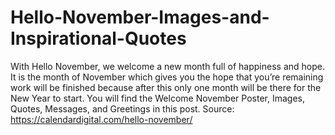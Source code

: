 # Hello-November-Images-and-Inspirational-Quotes
With Hello November, we welcome a new month full of happiness and hope. It is the month of November which gives you the hope that you’re remaining work will be finished because after this only one month will be there for the New Year to start. You will find the Welcome November Poster, Images, Quotes, Messages, and Greetings in this post. Source: https://calendardigital.com/hello-november/
